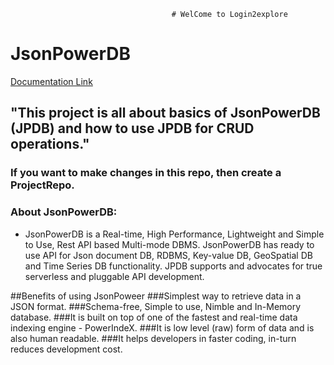                                        # WelCome to Login2explore

# JsonPowerDB 

[Documentation Link](http://login2explore.com/jpdb/docs.html)

## "This project is all about basics of JsonPowerDB (JPDB) and how to use JPDB for CRUD operations." 

### If you want to make changes in this repo, then create a ProjectRepo.
### About JsonPowerDB:

- JsonPowerDB is a Real-time, High Performance, Lightweight and Simple to Use, Rest API based Multi-mode DBMS. JsonPowerDB has ready to use API for Json document DB, RDBMS, Key-value DB, GeoSpatial DB and Time Series DB functionality. JPDB supports and advocates for true serverless and pluggable API development.

##Benefits of using JsonPoweer
###Simplest way to retrieve data in a JSON format.
###Schema-free, Simple to use, Nimble and In-Memory database.
###It is built on top of one of the fastest and real-time data indexing engine - PowerIndeX.
###It is low level (raw) form of data and is also human readable.
###It helps developers in faster coding, in-turn reduces development cost.


